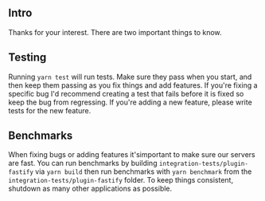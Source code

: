 ## Intro

Thanks for your interest. There are two important things to know.

## Testing

Running `yarn test` will run tests. Make sure they pass when you start, and then keep them passing as you fix things and add features. If you're fixing a specific bug I'd recommend creating a test that fails before it is fixed so keep the bug from regressing. If you're adding a new feature, please write tests for the new feature.

## Benchmarks

When fixing bugs or adding features it'simportant to make sure our servers are fast. You can run benchmarks by building `integration-tests/plugin-fastify` via `yarn build` then run benchmarks with `yarn benchmark` from the `integration-tests/plugin-fastify` folder. To keep things consistent, shutdown as many other applications as possible.

